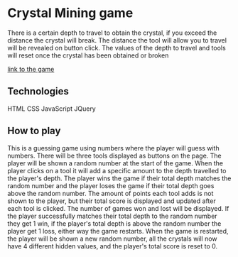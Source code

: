 # Crystal Mining game


There is a certain depth to travel to obtain the crystal, if you exceed the distance the crystal will break.
The distance the tool will allow you to travel will be revealed on button click.
The values of the depth to travel and tools will reset once the crystal has been obtained or broken

[link to the game]( https://welljer.github.io/unit-4-game/)

## Technologies

HTML
CSS
JavaScript
JQuery

## How to play
This is a guessing game using numbers where the player will guess with numbers.
There will be three tools displayed as buttons on the page.
The player will be shown a random number at the start of the game.
When the player clicks on a tool it will add a specific amount to the depth travelled to the player's depth.
The player wins the game if their total depth matches the random number and the player loses the game if their total depth goes above the random number.
The amount of points each tool adds is not shown to the player, but their total score is displayed and updated after each tool is clicked.
The number of games won and lost will be displayed.
If the player successfully matches their total depth to the random number they get 1 win, if the player's total depth is above the random number the player get 1 loss, either way the game restarts.
When the game is restarted, the player will be shown a new random number, all the crystals will now have 4 different hidden values, and the player's total score is reset to 0.
